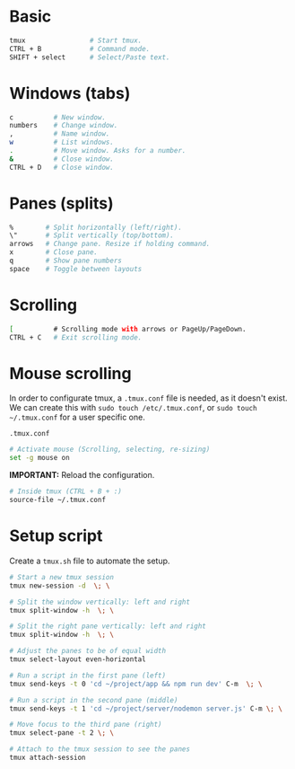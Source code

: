 # Basic

```bash
tmux                # Start tmux.
CTRL + B            # Command mode.
SHIFT + select      # Select/Paste text.
```

# Windows (tabs)

```bash
c          # New window.
numbers    # Change window.
,          # Name window.
w          # List windows.
.          # Move window. Asks for a number.
&          # Close window.
CTRL + D   # Close window.
```

# Panes (splits)

```bash
%        # Split horizontally (left/right).
\"       # Split vertically (top/bottom).
arrows   # Change pane. Resize if holding command.
x        # Close pane.
q        # Show pane numbers
space    # Toggle between layouts
```

# Scrolling

```bash
[          # Scrolling mode with arrows or PageUp/PageDown.
CTRL + C   # Exit scrolling mode.
```

# Mouse scrolling

In order to configurate tmux, a `.tmux.conf` file is needed, as it doesn't exist. We can create this with `sudo touch /etc/.tmux.conf`, or `sudo touch ~/.tmux.conf` for a user specific one.

`.tmux.conf`

```bash
# Activate mouse (Scrolling, selecting, re-sizing)
set -g mouse on
```

**IMPORTANT:** Reload the configuration.

```bash
# Inside tmux (CTRL + B + :)
source-file ~/.tmux.conf
```

# Setup script

Create a `tmux.sh` file to automate the setup.

```bash
# Start a new tmux session
tmux new-session -d  \; \

# Split the window vertically: left and right
tmux split-window -h  \; \

# Split the right pane vertically: left and right
tmux split-window -h  \; \

# Adjust the panes to be of equal width
tmux select-layout even-horizontal

# Run a script in the first pane (left)
tmux send-keys -t 0 'cd ~/project/app && npm run dev' C-m  \; \

# Run a script in the second pane (middle)
tmux send-keys -t 1 'cd ~/project/server/nodemon server.js' C-m \; \

# Move focus to the third pane (right)
tmux select-pane -t 2 \; \

# Attach to the tmux session to see the panes
tmux attach-session
```
